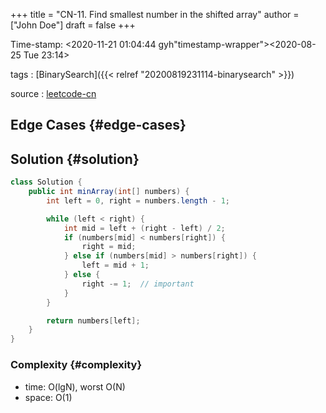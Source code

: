 +++
title = "CN-11. Find smallest number in the shifted array"
author = ["John Doe"]
draft = false
+++

Time-stamp: <2020-11-21 01:04:44 gyh"timestamp-wrapper"><span class="timestamp">&lt;2020-08-25 Tue 23:14&gt;</span></span>

tags
: [BinarySearch]({{< relref "20200819231114-binarysearch" >}})

source
: [leetcode-cn](https://leetcode-cn.com/problems/xuan-zhuan-shu-zu-de-zui-xiao-shu-zi-lcof/)


## Edge Cases {#edge-cases}


## Solution {#solution}

```java
class Solution {
    public int minArray(int[] numbers) {
        int left = 0, right = numbers.length - 1;

        while (left < right) {
            int mid = left + (right - left) / 2;
            if (numbers[mid] < numbers[right]) {
                right = mid;
            } else if (numbers[mid] > numbers[right]) {
                left = mid + 1;
            } else {
                right -= 1;  // important
            }
        }

        return numbers[left];
    }
}
```


### Complexity {#complexity}

-   time: O(lgN), worst O(N)
-   space: O(1)
